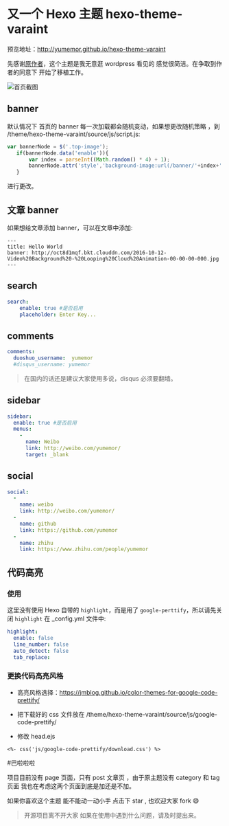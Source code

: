 # 又一个 Hexo 主题 hexo-theme-varaint

预览地址：http://yumemor.github.io/hexo-theme-varaint

先感谢[原作者](www.dahuzi.me)，这个主题是我无意逛 wordpress 看见的 感觉很简洁。在争取到作者的同意下 开始了移植工作。

  ![首页截图](http://oct8d1mqf.bkt.clouddn.com/2016-10-20-%E5%B1%8F%E5%B9%95%E5%BF%AB%E7%85%A7%202016-10-20%20%E4%B8%8A%E5%8D%8810.11.09.png)

## banner
默认情况下 首页的 banner 每一次加载都会随机变动，如果想更改随机策略 ，到 /theme/hexo-theme-varaint/source/js/script.js:

```javascript
var bannerNode = $('.top-image');
   if(bannerNode.data('enable')){
       var index = parseInt((Math.random() * 4) + 1);
       bannerNode.attr('style','background-image:url(/banner/'+index+'.jpg)');
   }
``` 

进行更改。

## 文章 banner

如果想给文章添加 banner，可以在文章中添加:

```vim
---
title: Hello World
banner: http://oct8d1mqf.bkt.clouddn.com/2016-10-12-Video%20Background%20-%20Looping%20Cloud%20Animation-00-00-00-000.jpg
---
```


## search
```yaml
search: 
    enable: true #是否启用
    placeholder: Enter Key...
```

## comments

```yaml
comments:
  duoshuo_username:  yumemor
  #disqus_username: yumemor
```

> 在国内的话还是建议大家使用多说，disqus 必须要翻墙。

## sidebar

```yaml
sidebar: 
  enable: true #是否启用
  menus:
    -
      name: Weibo
      link: http://weibo.com/yumemor/
      target: _blank
```

## social

```yaml
social: 
  -
    name: weibo
    link: http://weibo.com/yumemor/
  -
    name: github
    link: https://github.com/yumemor
  -
    name: zhihu
    link: https://www.zhihu.com/people/yumemor
```

## 代码高亮 


### 使用

这里没有使用 Hexo 自带的 `highlight`，而是用了 `google-perttify`，所以请先关闭 `highlight` 在 _config.yml 文件中:

```yaml
highlight:
  enable: false
  line_number: false
  auto_detect: false
  tab_replace:
```

### 更换代码高亮风格

- 高亮风格选择：https://jmblog.github.io/color-themes-for-google-code-prettify/

- 把下载好的 css 文件放在 /theme/hexo-theme-varaint/source/js/google-code-prettify/

- 修改 head.ejs 

```ejs
<%- css('js/google-code-prettify/download.css') %>
```

#巴啦啦啦

项目目前没有 page 页面，只有 post 文章页 ，由于原主题没有 category 和 tag 页面 我也在考虑这两个页面到底是加还是不加。

如果你喜欢这个主题 能不能动一动小手 点击下 star , 也欢迎大家 fork 😄 

> 开源项目离不开大家 如果在使用中遇到什么问题，请及时提出来。


